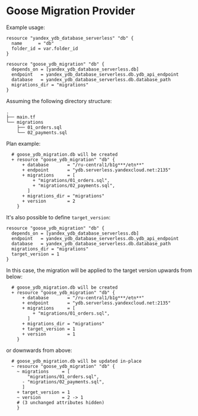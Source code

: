 # Goose Migration Provider

Example usage:

```hcl
resource "yandex_ydb_database_serverless" "db" {
  name      = "db"
  folder_id = var.folder_id
}

resource "goose_ydb_migration" "db" {
  depends_on = [yandex_ydb_database_serverless.db]
  endpoint   = yandex_ydb_database_serverless.db.ydb_api_endpoint
  database   = yandex_ydb_database_serverless.db.database_path
  migrations_dir = "migrations"
}
```

Assuming the following directory structure:

```
.
├── main.tf
└── migrations
    ├── 01_orders.sql
    └── 02_payments.sql
```

Plan example:

```hcl
  # goose_ydb_migration.db will be created
  + resource "goose_ydb_migration" "db" {
      + database       = "/ru-central1/b1g***/etn**"
      + endpoint       = "ydb.serverless.yandexcloud.net:2135"
      + migrations     = [
          + "migrations/01_orders.sql",
          + "migrations/02_payments.sql",
        ]
      + migrations_dir = "migrations"
      + version        = 2
    }
```

It's also possible to define `target_version`:

```
resource "goose_ydb_migration" "db" {
  depends_on = [yandex_ydb_database_serverless.db]
  endpoint   = yandex_ydb_database_serverless.db.ydb_api_endpoint
  database   = yandex_ydb_database_serverless.db.database_path
  migrations_dir = "migrations"
  target_version = 1
}
```

In this case, the migration will be applied to the target version upwards from below:
```hcl
  # goose_ydb_migration.db will be created
  + resource "goose_ydb_migration" "db" {
      + database       = "/ru-central1/b1g***/etn**"
      + endpoint       = "ydb.serverless.yandexcloud.net:2135"
      + migrations     = [
          + "migrations/01_orders.sql",
        ]
      + migrations_dir = "migrations"
      + target_version = 1
      + version        = 1
    }
```

or downwards from above:
```hcl
  # goose_ydb_migration.db will be updated in-place
  ~ resource "goose_ydb_migration" "db" {
    ~ migrations     = [
        "migrations/01_orders.sql",
      - "migrations/02_payments.sql",
      ]
    + target_version = 1
    ~ version        = 2 -> 1
    # (3 unchanged attributes hidden)
    }
```